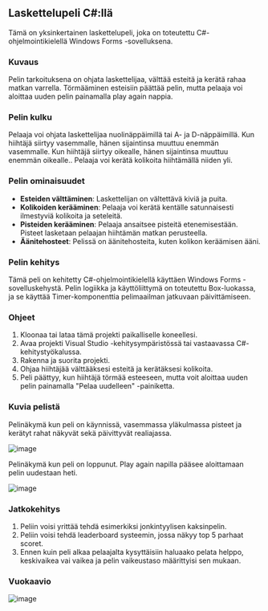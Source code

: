 ## Laskettelupeli C#:llä

Tämä on yksinkertainen laskettelupeli, joka on toteutettu C#-ohjelmointikielellä Windows Forms -sovelluksena.

### Kuvaus
Pelin tarkoituksena on ohjata laskettelijaa, välttää esteitä ja kerätä rahaa matkan varrella. Törmääminen esteisiin päättää pelin, mutta pelaaja voi aloittaa uuden pelin painamalla play again nappia.

### Pelin kulku
Pelaaja voi ohjata laskettelijaa nuolinäppäimillä tai A- ja D-näppäimillä. Kun hiihtäjä siirtyy vasemmalle, hänen sijaintinsa muuttuu enemmän vasemmalle. Kun hiihtäjä siirtyy oikealle, hänen sijaintinsa muuttuu enemmän oikealle.. Pelaaja voi kerätä kolikoita hiihtämällä niiden yli.

### Pelin ominaisuudet
- **Esteiden välttäminen**: Laskettelijan on vältettävä kiviä ja puita.
- **Kolikoiden kerääminen**: Pelaaja voi kerätä kentälle satunnaisesti ilmestyviä kolikoita ja seteleitä.
- **Pisteiden kerääminen**: Pelaaja ansaitsee pisteitä etenemisestään. Pisteet lasketaan pelaajan hiihtämän matkan perusteella.
- **Äänitehosteet**: Pelissä on äänitehosteita, kuten kolikon keräämisen ääni.

### Pelin kehitys
Tämä peli on kehitetty C#-ohjelmointikielellä käyttäen Windows Forms -sovelluskehystä. Pelin logiikka ja käyttöliittymä on toteutettu Box-luokassa, ja se käyttää Timer-komponenttia pelimaailman jatkuvaan päivittämiseen.

### Ohjeet
1. Kloonaa tai lataa tämä projekti paikalliselle koneellesi.
2. Avaa projekti Visual Studio -kehitysympäristössä tai vastaavassa C#-kehitystyökalussa.
3. Rakenna ja suorita projekti.
4. Ohjaa hiihtäjää välttääksesi esteitä ja kerätäksesi kolikoita.
5. Peli päättyy, kun hiihtäjä törmää esteeseen, mutta voit aloittaa uuden pelin painamalla "Pelaa uudelleen" -painiketta.

### Kuvia pelistä
Pelinäkymä kun peli on käynnissä, vasemmassa yläkulmassa pisteet ja kerätyt rahat näkyvät sekä päivittyvät realiajassa.

![image](https://github.com/lenaboi/csharp_project/assets/163280952/30cbe551-93e0-440e-8ef0-3c4941849ea0)

Pelinäkymä kun peli on loppunut. Play again napilla pääsee aloittamaan pelin uudestaan heti.

![image](https://github.com/lenaboi/csharp_project/assets/163280952/02894960-23b5-4391-b513-5fd526151776)

### Jatkokehitys
1. Peliin voisi yrittää tehdä esimerkiksi jonkintyylisen kaksinpelin.
2. Peliin voisi tehdä leaderboard systeemin, jossa näkyy top 5 parhaat scoret.
3. Ennen kuin peli alkaa pelaajalta kysyttäisiin haluaako pelata helppo, keskivaikea vai vaikea ja pelin vaikeustaso määrittyisi sen mukaan.
   

### Vuokaavio
![image](https://github.com/lenaboi/csharp_project/assets/163280952/743789bf-4b66-42f1-bfa5-94b029595ae3)


